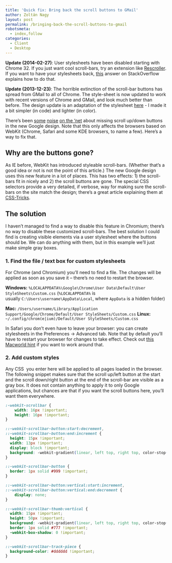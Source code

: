 ```yaml
---
title: 'Quick fix: Bring back the scroll buttons to GMail'
author: Zoltán Nagy
layout: post
permalink: /bringing-back-the-scroll-buttons-to-gmail
robotsmeta:
  - index,follow
categories:
  - Client
  - Desktop
---
```

**Update (2014-02-27)**: User stylesheets have been disabled starting with Chrome 32. If you just want cool scroll-bars, try an extension like [Rescroller](https://chrome.google.com/webstore/detail/rescroller/ddehdnnhjimbggeeenghijehnpakijod). If you want to have your stylesheets back, [this](http://stackoverflow.com/a/21210882/583780) answer on StackOverflow explains how to do that.

**Update (2013-12-23)**: The horrible extinction of the scroll-bar buttons has spread from GMail to all of Chrome. The style-sheet is now updated to work with recent versions of Chrome and GMail, and look much better than before. The design update is an adaptation of the stylesheet [here](https://www.coffeepowered.net/2011/06/17/sexy-css-scrollbars/) - I made it a bit simpler (in code) and lighter (in color).

There’s been [some][1] [noise][2] [on the ‘net][3] about missing scroll up/down buttons in the new Google design. Note that this only affects the browsers based on WebKit (Chrome, Safari and some KDE browsers, to name a few). Here’s a way to fix that.

 [1]: http://www.google.gg/support/forum/p/gmail/thread?tid=0d5d7ea34ac7f5da&hl=en
 [2]: http://www.google.gg/support/forum/p/gmail/thread?tid=0052f4d2c7e2ab88&hl=en
 [3]: http://www.google.gg/support/forum/p/gmail/thread?tid=7072d994efc061ad&hl=en

## Why are the buttons gone?

As IE before, WebKit has introduced styleable scroll-bars. (Whether that’s a good idea or not is not the point of this article.) The new Google design uses this new feature in a lot of places. This has two effects: 1) the scroll-bars fit in nicely and 2) the scroll buttons are gone. The special CSS selectors provide a very detailed, if verbose, way for making sure the scroll-bars on the site match the design; there’s a great article explaining them at [CSS-Tricks][4].

 [4]: http://css-tricks.com/custom-scrollbars-in-webkit/

## The solution

I haven’t managed to find a way to disable this feature in Chromium; there’s no way to disable these customized scroll-bars. The best solution I could find is creating visible elements via a user stylesheet where the buttons should be. We can do anything with them, but in this example we’ll just make simple gray boxes.

### 1. Find the file / text box for custom stylesheets

For Chrome (and Chromium) you’ll need to find a file. The changes will be applied as soon as you save it – there’s no need to restart the browser.

**Windows:**
`%LOCALAPPDATA%\Google\Chrome\User Data\Default\User StyleSheets\Custom.css`
(`%LOCALAPPDATA%` is usually `C:\Users\username\AppData\Local`, where `AppData` is a hidden folder)

**Mac:**
`/Users/username/Library/Application Support/Google/Chrome/Default/User StyleSheets/Custom.css`
**Linux:**
`~/.config/chrom(e|ium)/Default/User StyleSheets/Custom.css`

In Safari you don’t even have to leave your browser: you can create stylesheets in the Preferences → Advanced tab. Note that by default you’ll have to restart your browser for changes to take effect. Check out [this Macworld hint][5] if you want to work around that.

 [5]: http://hints.macworld.com/article.php?story=20060715042932352

### 2. Add custom styles

Any CSS  you enter here will be applied to all pages loaded in the browser. The following snippet makes sure that the scroll up/left button at the start and the scroll down/right button at the end of the scroll-bar are visible as a gray box. It does not contain anything to apply it to only Google applications, but chances are that if you want the scroll buttons here, you’ll want them everywhere.

```css
:-webkit-scrollbar {
    width: 16px !important;
    height: 16px !important;
}

::-webkit-scrollbar-button:start:decrement,
::-webkit-scrollbar-button:end:increment {
  height: 15px !important;
  width: 13px !important;
  display: block !important;
  background: -webkit-gradient(linear, left top, right top, color-stop(0%, #ccc), color-stop(100%, #aaa)) !important;
}

::-webkit-scrollbar-button {
  border: 1px solid #999 !important;
}

::-webkit-scrollbar-button:vertical:start:increment,
::-webkit-scrollbar-button:vertical:end:decrement {
    display: none;
}

::-webkit-scrollbar-thumb:vertical {
  width: 15px !important;
  height: 50px !important;
  background: -webkit-gradient(linear, left top, right top, color-stop(0%, #bbb), color-stop(100%, #888)) !important;
  border: 1px solid #777 !important;
  -webkit-box-shadow: 0 !important;
}

::-webkit-scrollbar-track-piece {
  background-color: #dddddd !important;
}
```
